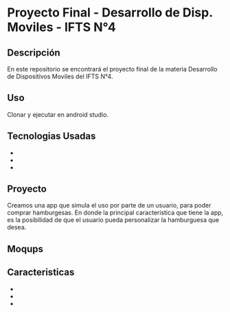 # Proyecto Final - Desarrollo de Disp. Moviles - IFTS N°4

## Descripción

En este repositorio se encontrará el proyecto final de la materia Desarrollo de Dispositivos Moviles del IFTS N°4. 

## Uso

Clonar y ejecutar en android studio.

## Tecnologias Usadas

- 
-  
- 

## Proyecto

Creamos una app que simula el uso por parte de un usuario, para poder comprar hamburgesas.
En donde la principal caracteristica que tiene la app, es la posibilidad de que el usuario pueda personalizar la hamburguesa que desea.


## Moqups


## Caracteristicas

- 
- 
-
